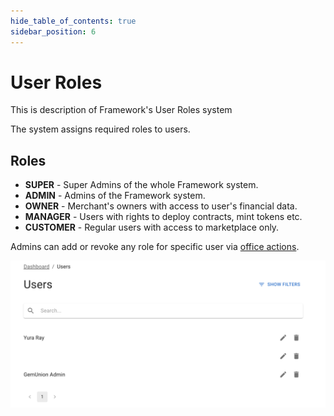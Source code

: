 ```yaml
---
hide_table_of_contents: true
sidebar_position: 6
---
```


# User Roles

This is description of Framework's User Roles system

The system assigns required roles to users.

## Roles

- **SUPER** - Super Admins of the whole Framework system.
- **ADMIN** - Admins of the Framework system.
- **OWNER** - Merchant's owners with access to user's financial data.
- **MANAGER** - Users with rights to deploy contracts, mint tokens etc.
- **CUSTOMER** - Regular users with access to marketplace only.

Admins can add or revoke any role for specific user via [office actions](/users).

![](/img/admin/miscellaneous/user_roles.png)
